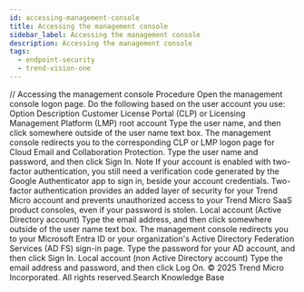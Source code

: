 ```yaml
---
id: accessing-management-console
title: Accessing the management console
sidebar_label: Accessing the management console
description: Accessing the management console
tags:
  - endpoint-security
  - trend-vision-one
---
```


/*<![CDATA[*/ $('#title').html($('meta[name=map-description]').attr('content')); /*]]>*/ Accessing the management console Procedure Open the management console logon page. Do the following based on the user account you use: Option Description Customer License Portal (CLP) or Licensing Management Platform (LMP) root account Type the user name, and then click somewhere outside of the user name text box. The management console redirects you to the corresponding CLP or LMP logon page for Cloud Email and Collaboration Protection. Type the user name and password, and then click Sign In. Note If your account is enabled with two-factor authentication, you still need a verification code generated by the Google Authenticator app to sign in, beside your account credentials. Two-factor authentication provides an added layer of security for your Trend Micro account and prevents unauthorized access to your Trend Micro SaaS product consoles, even if your password is stolen. Local account (Active Directory account) Type the email address, and then click somewhere outside of the user name text box. The management console redirects you to your Microsoft Entra ID or your organization's Active Directory Federation Services (AD FS) sign-in page. Type the password for your AD account, and then click Sign In. Local account (non Active Directory account) Type the email address and password, and then click Log On. © 2025 Trend Micro Incorporated. All rights reserved.Search Knowledge Base